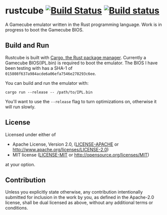 # rustcube [![Build Status](https://travis-ci.org/msierks/rustcube.svg?branch=master)](https://travis-ci.org/msierks/rustcube) [![Build status](https://ci.appveyor.com/api/projects/status/ganyydat21is3coa/branch/master?svg=true)](https://ci.appveyor.com/project/msierks/rustcube/branch/master)

A Gamecube emulator written in the Rust programming language. Work is in progress to boot the Gamecube BIOS.

## Build and Run

Rustcube is built with [Cargo, the Rust package manager](https://www.rust-lang.org/). Currently a Gamecube BIOS(IPL.bin) is required to boot the emulator. The BIOS I have been testing with has a SHA-1 of `015808f637a984acde6a06efa7546e278293c6ee`.

You can build and run the emulator with:

```
cargo run --release -- /path/to/IPL.bin
```

You'll want to use the `--release` flag to turn optimizations on, otherwise it will run slowly. 

## License

Licensed under either of

 * Apache License, Version 2.0, ([LICENSE-APACHE](LICENSE-APACHE) or http://www.apache.org/licenses/LICENSE-2.0)
 * MIT license ([LICENSE-MIT](LICENSE-MIT) or http://opensource.org/licenses/MIT)

at your option.

## Contribution

Unless you explicitly state otherwise, any contribution intentionally submitted for inclusion in the work by you, as defined in the Apache-2.0 license, shall be dual licensed as above, without any 
additional terms or conditions.
